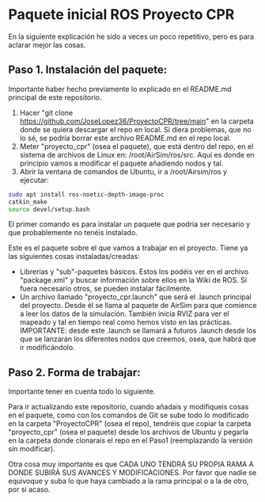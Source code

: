 # Paquete inicial ROS Proyecto CPR
En la siguiente explicación he sido a veces un poco repetitivo, pero es para aclarar mejor las cosas.

## Paso 1. Instalación del paquete:
Importante haber hecho previamente lo explicado en el README.md principal de este repositorio.

1. Hacer "git clone https://github.com/JoseLopez36/ProyectoCPR/tree/main" en la carpeta donde se quiera descargar el repo en local. Si diera problemas, que no lo sé, se podría borrar este archivo README.md en el repo local.
2. Meter "proyecto_cpr" (osea el paquete), que está dentro del repo, en el sistema de archivos de Linux en: /root/AirSim/ros/src. Aquí es donde en principio vamos a modificar el paquete añadiendo nodos y tal.
3. Abrir la ventana de comandos de Ubuntu, ir a /root/Airsim/ros y ejecutar:
```bash
sudo apt install ros-noetic-depth-image-proc
catkin_make
source devel/setup.bash 
```
El primer comando es para instalar un paquete que podría ser necesario y que probablemente no tenéis instalado.

Este es el paquete sobre el que vamos a trabajar en el proyecto. Tiene ya las siguientes cosas instaladas/creadas:
- Librerías y "sub"-paquetes básicos. Estos los podéis ver en el archivo "package.xml" y buscar información sobre ellos en la Wiki de ROS. Si fuera necesario otros, se pueden instalar fácilmente.
- Un archivo llamado "proyecto_cpr.launch" que será el .launch principal del proyecto. Desde él se llama al paquete de AirSim para que comience a leer los datos de la simulación. También inicia RVIZ para ver el mapeado y tal en tiempo real como hemos visto en las prácticas. IMPORTANTE: desde este .launch se llamará a futuros .launch desde los que se lanzarán los diferentes nodos que creemos, osea, que habrá que ir modificándolo.

## Paso 2. Forma de trabajar:
Importante tener en cuenta todo lo siguiente.

Para ir actualizando este repositorio, cuando añadais y modifiqueis cosas en el paquete, como con los comandos de Git se sube todo lo modificado en la carpeta "ProyectoCPR" (osea el repo), tendréis que copiar la carpeta "proyecto_cpr" (osea el paquete) desde los archivos de Ubuntu y pegarla en la carpeta donde clonarais el repo en el Paso1 (reemplazando la versión sin modificar).

Otra cosa muy importante es que CADA UNO TENDRÁ SU PROPIA RAMA A DONDE SUBIRÁ SUS AVANCES Y MODIFICACIONES. Por favor que nadie se equivoque y suba lo que haya cambiado a la rama principal o a la de otro, por si acaso.
